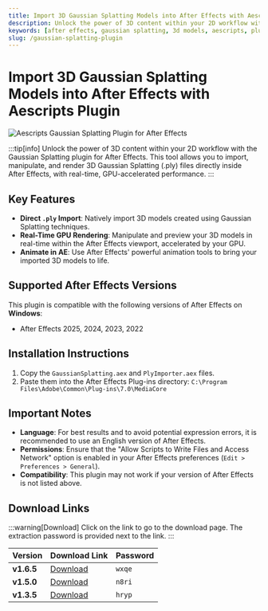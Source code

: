 ```yaml
---
title: Import 3D Gaussian Splatting Models into After Effects with Aescripts Plugin
description: Unlock the power of 3D content within your 2D workflow with the Gaussian Splatting plugin for After Effects. This tool allows you to import, manipulate, and render 3D Gaussian Splatting (.ply) files directly inside After Effects.
keywords: [after effects, gaussian splatting, 3d models, aescripts, plugin, ply files, motion graphics, visual effects, 3d reconstruction]
slug: /gaussian-splatting-plugin
---
```


<!--First Part-This is Title -->
# Import 3D Gaussian Splatting Models into After Effects with Aescripts Plugin

<!--Second Part-This is First Banner -->
![Aescripts Gaussian Splatting Plugin for After Effects](/img/gaussian-splatting.jpg)

:::tip[info]
Unlock the power of 3D content within your 2D workflow with the Gaussian Splatting plugin for After Effects. This tool allows you to import, manipulate, and render 3D Gaussian Splatting (.ply) files directly inside After Effects, with real-time, GPU-accelerated performance.
:::

## Key Features

- **Direct `.ply` Import**: Natively import 3D models created using Gaussian Splatting techniques.
- **Real-Time GPU Rendering**: Manipulate and preview your 3D models in real-time within the After Effects viewport, accelerated by your GPU.
- **Animate in AE**: Use After Effects' powerful animation tools to bring your imported 3D models to life.

## Supported After Effects Versions

This plugin is compatible with the following versions of After Effects on **Windows**:

- After Effects 2025, 2024, 2023, 2022

## Installation Instructions

1. Copy the `GaussianSplatting.aex` and `PlyImporter.aex` files.
2. Paste them into the After Effects Plug-ins directory:
   `C:\Program Files\Adobe\Common\Plug-ins\7.0\MediaCore`

## Important Notes

- **Language**: For best results and to avoid potential expression errors, it is recommended to use an English version of After Effects.
- **Permissions**: Ensure that the "Allow Scripts to Write Files and Access Network" option is enabled in your After Effects preferences (`Edit > Preferences > General`).
- **Compatibility**: This plugin may not work if your version of After Effects is not listed above.

<!-- The Last Part-Download -->
## Download Links
:::warning[Download]
Click on the link to go to the download page. The extraction password is provided next to the link.
:::

| Version | Download Link | Password |
| ------- | ------------- | -------- |
| **v1.6.5** | [Download](https://pan.baidu.com/s/1hJs11udoBT6GYhp15r8VwQ?pwd=wxqe) | `wxqe` |
| **v1.5.0** | [Download](https://pan.baidu.com/s/1In_vm7hcH13ViNdNC72vlg?pwd=n8ri) | `n8ri` |
| **v1.3.5** | [Download](https://pan.baidu.com/s/1rhhxzlrFX914CIgZ5Hkkdw?pwd=hryp) | `hryp` |
